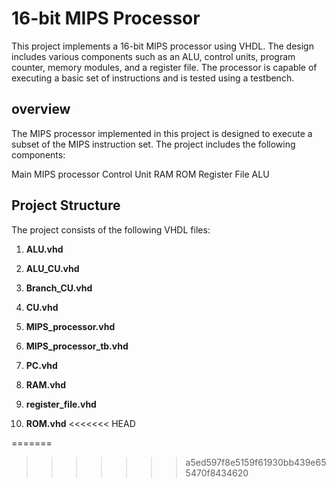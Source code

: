 # 16-bit MIPS Processor

This project implements a 16-bit MIPS processor using VHDL. The design includes various components such as an ALU, control units, program counter, memory modules, and a register file. The processor is capable of executing a basic set of instructions and is tested using a testbench.

## overview

The MIPS processor implemented in this project is designed to execute a subset of the MIPS instruction set. The project includes the following components:

Main MIPS processor
Control Unit
RAM
ROM
Register File
ALU

## Project Structure

The project consists of the following VHDL files:

1. **ALU.vhd**

2. **ALU_CU.vhd**

3. **Branch_CU.vhd**

4. **CU.vhd**

5. **MIPS_processor.vhd**

6. **MIPS_processor_tb.vhd**

7. **PC.vhd**

8. **RAM.vhd**

9. **register_file.vhd**

10. **ROM.vhd**
<<<<<<< HEAD

=======
>>>>>>> a5ed597f8e5159f61930bb439e655470f8434620
